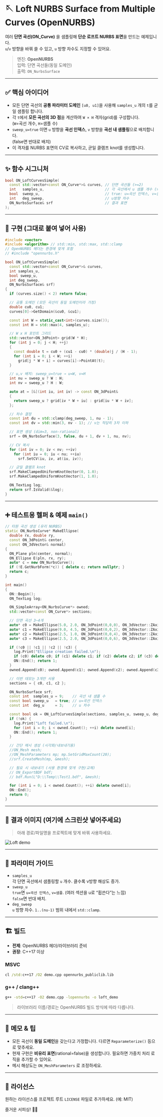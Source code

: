 # 🪡 Loft NURBS Surface from Multiple Curves (OpenNURBS)

여러 **단면 곡선(ON_Curve)** 을 샘플링해 **단순 로프트 NURBS 표면**을 만드는 예제입니다.  
`u`/`v` 방향을 바꿔 쓸 수 있고, `u` 방향 차수도 지정할 수 있어요.

> 엔진: **OpenNURBS**  
> 입력: 단면 곡선들(동일 도메인)  
> 출력: `ON_NurbsSurface`

---



## ✅ 핵심 아이디어

- 모든 단면 곡선의 **공통 파라미터 도메인** `[u0, u1]`을 사용해 `samples_u` 개의 `t`를 균일 샘플링 합니다.
- 각 `t`에서 **모든 곡선의 3D 점**을 계산하여 `W × H` 격자(grid)를 구성합니다.  
  (`W`=곡선 개수, `H`=샘플 수)
- `sweep_u=true` 이면 `u` 방향을 **곡선 인덱스**, `v` 방향을 **곡선 내 샘플링**으로 배치합니다.  
  (false면 반대로 배치)
- 이 격자를 NURBS 표면의 CV로 복사하고, 균일 클램프 knot를 생성합니다.

---

## ✨ 함수 시그니처

```cpp
bool ON_LoftCurvesSimple(
  const std::vector<const ON_Curve*>& curves, // 단면 곡선들 (>=2)
  int   samples_u,                            // 각 곡선에서 u 샘플 개수 (>=2 권장)
  bool  sweep_u,                              // true: u=곡선 인덱스, v=샘플
  int   deg_sweep,                            // u방향 차수
  ON_NurbsSurface& srf                        // 결과 표면
);
```

---

## 🔧 구현 (그대로 붙여 넣어 사용)

```cpp
#include <vector>
#include <algorithm> // std::min, std::max, std::clamp
// OpenNURBS 헤더는 환경에 맞게 포함
// #include "opennurbs.h"

bool ON_LoftCurvesSimple(
  const std::vector<const ON_Curve*>& curves,
  int samples_u, 
  bool sweep_u,
  int deg_sweep, 
  ON_NurbsSurface& srf)
{
  if (curves.size() < 2) return false;

  // 공통 도메인 (모든 곡선이 동일 도메인이라 가정)
  double cu0, cu1;
  curves[0]->GetDomain(&cu0, &cu1);

  const int W = static_cast<int>(curves.size());
  const int H = std::max(4, samples_u);

  // W x H 포인트 그리드
  std::vector<ON_3dPoint> grid(W * H);
  for (int j = 0; j < H; ++j)
  {
    const double t = cu0 + (cu1 - cu0) * (double)j / (H - 1);
    for (int i = 0; i < W; ++i)
      grid[j * W + i] = curves[i]->PointAt(t);
  }

  // u,v 배치: sweep_u=true → u=W, v=H
  int nu = sweep_u ? W : H;
  int nv = sweep_u ? H : W;

  auto at = [&](int iu, int iv) -> const ON_3dPoint&
  {
    return sweep_u ? grid[iv * W + iu] : grid[iu * W + iv];
  };

  // 차수 결정
  const int du = std::clamp(deg_sweep, 1, nu - 1);
  const int dv = std::min(3, nv - 1); // v는 적당히 3차 이하

  // 표면 생성 (dim=3, non-rational)
  srf = ON_NurbsSurface(3, false, du + 1, dv + 1, nu, nv);

  // CV 복사
  for (int iv = 0; iv < nv; ++iv)
    for (int iu = 0; iu < nu; ++iu)
      srf.SetCV(iu, iv, at(iu, iv));

  // 균일 클램프 knot
  srf.MakeClampedUniformKnotVector(0, 1.0);
  srf.MakeClampedUniformKnotVector(1, 1.0);

  ON_TextLog log;
  return srf.IsValid(&log);
}
```

---

## ➕ 테스트용 헬퍼 & 예제 `main()`

```cpp
// 타원 곡선 생성 (유리 NURBS)
static ON_NurbsCurve* MakeEllipse(
  double rx, double ry,
  const ON_3dPoint& center,
  const ON_3dVector& normal)
{
  ON_Plane pln(center, normal);
  ON_Ellipse E(pln, rx, ry);
  auto* c = new ON_NurbsCurve();
  if (!E.GetNurbForm(*c)) { delete c; return nullptr; }
  return c;
}

int main()
{
  ON::Begin();
  ON_TextLog log;

  ON_SimpleArray<ON_NurbsCurve*> owned;
  std::vector<const ON_Curve*> sections;

  // 단면 곡선 3~4개
  auto* c0 = MakeEllipse(5.0, 2.0, ON_3dPoint(0,0,0), ON_3dVector::ZAxis);
  auto* c1 = MakeEllipse(9.0, 4.5, ON_3dPoint(0,0,2), ON_3dVector::ZAxis);
  auto* c2 = MakeEllipse(2.5, 1.0, ON_3dPoint(0,0,4), ON_3dVector::ZAxis);
  auto* c3 = MakeEllipse(2.5, 2.0, ON_3dPoint(0,0,6), ON_3dVector::ZAxis);

  if (!c0 || !c1 || !c2 || !c3) {
    log.Print("Ellipse creation failed.\n");
    if (c0) delete c0; if (c1) delete c1; if (c2) delete c2; if (c3) delete c3;
    ON::End(); return 1;
  }
  owned.Append(c0); owned.Append(c1); owned.Append(c2); owned.Append(c3);

  // 이번 데모는 3개만 사용
  sections = { c0, c1, c2 };

  ON_NurbsSurface srf;
  const int  samples_u = 9;    // 곡선 내 샘플 수
  const bool sweep_u   = true; // u=곡선 인덱스
  const int  deg_u     = 3;    // u 차수

  const bool ok = ON_LoftCurvesSimple(sections, samples_u, sweep_u, deg_u, srf);
  if (!ok) {
    log.Print("Loft failed.\n");
    for (int i = 0; i < owned.Count(); ++i) delete owned[i];
    ON::End(); return 1;
  }

  // 간단 메시 생성 (시각화/내보내기용)
  //ON_Mesh mesh;
  //ON_MeshParameters mp; mp.SetGridMaxCount(20);
  //srf.CreateMesh(mp, &mesh);

  // 필요 시 내보내기 (사용 환경에 맞게 구현/교체)
  // ON_ExportBDF bdf;
  // bdf.Run(L"D:\\Temp\\Test1.bdf", &mesh);

  for (int i = 0; i < owned.Count(); ++i) delete owned[i];
  ON::End();
  return 0;
}
```

---

## 📸 결과 이미지 (여기에 스크린샷 넣어주세요)

> 아래 경로/파일명을 프로젝트에 맞게 바꿔 사용하세요.


![Loft demo](/image/loft.png)


---


## 🧭 파라미터 가이드

- `samples_u`  
  각 단면 곡선에서 샘플링할 `u` 개수. 클수록 v방향 해상도 증가.
- `sweep_u`  
  `true`면 `u=곡선 인덱스`, `v=샘플`. (여러 섹션을 u로 “휩쓴다”는 느낌)  
  `false`면 반대 배치.
- `deg_sweep`  
  `u` 방향 차수. `1..(nu-1)` 범위 내에서 `std::clamp`.

---

## 🏗️ 빌드

- **전제**: OpenNURBS 헤더/라이브러리 준비
- **권장**: C++17 이상

### MSVC
```bat
cl /std:c++17 /O2 demo.cpp opennurbs_publiclib.lib
```

### g++ / clang++
```bash
g++ -std=c++17 -O2 demo.cpp -lopennurbs -o loft_demo
```

> 라이브러리 이름/경로는 OpenNURBS 빌드 방식에 따라 다릅니다.

---

## 📝 메모 & 팁

- 모든 곡선이 **동일 도메인**을 갖는다고 가정합니다. 다르면 `Reparameterize()` 등으로 맞추세요.
- 현재 구현은 **비유리 표면**(rational=false)을 생성합니다. 필요하면 가중치 처리 로직을 추가할 수 있어요.
- 메시 해상도는 `ON_MeshParameters` 로 조정하세요.

---

## 📄 라이선스

원하는 라이선스를 프로젝트 루트 `LICENSE` 파일로 추가하세요. (예: MIT)

즐거운 서피싱! 🏄‍♂️
